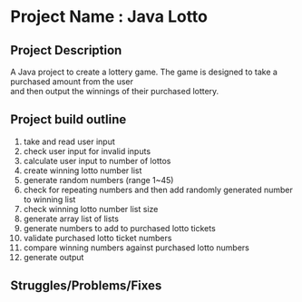 # Project Name : Java Lotto

## Project Description
A Java project to create a lottery game. The game is designed to take a purchased amount from the user  
and then output the winnings of their purchased lottery.

## Project build outline
1) take and read user input
2) check user input for invalid inputs
3) calculate user input to number of lottos
4) create winning lotto number list
5) generate random numbers (range 1~45)
6) check for repeating numbers and then add randomly generated number to winning list
7) check winning lotto number list size
8) generate array list of lists
9) generate numbers to add to purchased lotto tickets
10) validate purchased lotto ticket numbers
11) compare winning numbers against purchased lotto numbers
12) generate output

## Struggles/Problems/Fixes
